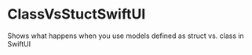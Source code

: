 # ClassVsStuctSwiftUI
Shows what happens when you use models defined as struct vs. class in SwiftUI
